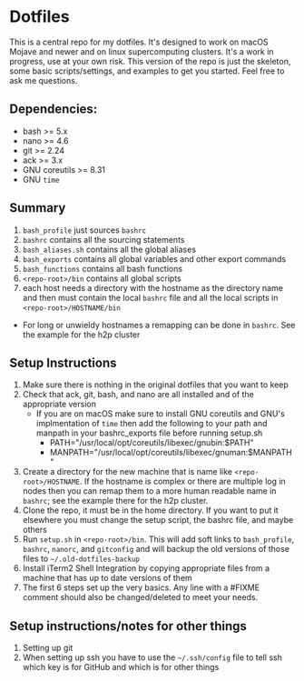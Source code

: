 # Dotfiles
This is a central repo for my dotfiles. It's designed to work on macOS Mojave
and newer and on linux supercomputing clusters. It's a work in progress, use at
your own risk. This version of the repo is just the skeleton, some basic scripts/settings,
and examples to get you started. Feel free to ask me questions.


## Dependencies:
* bash >= 5.x
* nano >= 4.6
* git >= 2.24
* ack >= 3.x
* GNU coreutils >= 8.31
* GNU `time`

## Summary
1. `bash_profile` just sources `bashrc`
2. `bashrc` contains all the sourcing statements
3. `bash_aliases.sh` contains all the global aliases
4. `bash_exports` contains all global variables and other export commands
5. `bash_functions` contains all bash functions
6. `<repo-root>/bin` contains all global scripts
7. each host needs a directory with the hostname as the directory name and then
  must contain the local `bashrc` file and all the local scripts in
  `<repo-root>/HOSTNAME/bin`
  - For long or unwieldy hostnames a remapping can be done in `bashrc`. See the
    example for the h2p cluster


## Setup Instructions
1. Make sure there is nothing in the original dotfiles that you want to keep
2. Check that ack, git, bash, and nano are all installed and of the appropriate
   version
   - If you are on macOS make sure to install GNU coreutils and GNU's
     implmentation of `time` then add the following to your path and manpath in
     your bashrc_exports file before running setup.sh
     - PATH="/usr/local/opt/coreutils/libexec/gnubin:$PATH"
     - MANPATH="/usr/local/opt/coreutils/libexec/gnuman:$MANPATH"
3. Create a directory for the new machine that is name like `<repo-root>/HOSTNAME`.
   If the hostname is complex or there are multiple log in nodes then you can
   remap them to a more human readable name in `bashrc`; see the example there for
   the h2p cluster.
4. Clone the repo, it must be in the home directory. If you want to put it
   elsewhere you must change the setup script, the bashrc file, and maybe others
5. Run `setup.sh` in `<repo-root>/bin`. This will add soft links to `bash_profile`,
   `bashrc`, `nanorc`, and `gitconfig` and will backup the old versions of those files
   to `~/.old-dotfiles-backup`
6. Install iTerm2 Shell Integration by copying appropriate files from a machine
   that has up to date versions of them
7. The first 6 steps set up the very basics. Any line with a #FIXME comment should also
   be changed/deleted to meet your needs.


## Setup instructions/notes for other things
1. Setting up git
  1. When setting up ssh you have to use the `~/.ssh/config` file to tell ssh
     which key is for GitHub and which is for other things
